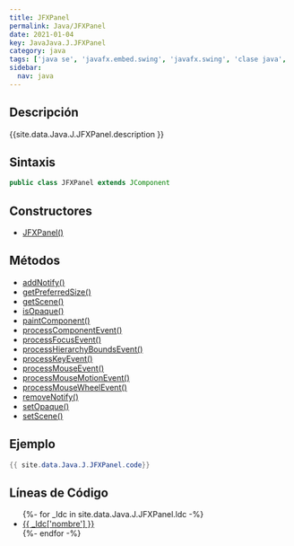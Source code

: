 ```yaml
---
title: JFXPanel
permalink: Java/JFXPanel
date: 2021-01-04
key: JavaJava.J.JFXPanel
category: java
tags: ['java se', 'javafx.embed.swing', 'javafx.swing', 'clase java', 'JavaFX 2.0']
sidebar: 
  nav: java
---
```


## Descripción
{{site.data.Java.J.JFXPanel.description }}

## Sintaxis
~~~java
public class JFXPanel extends JComponent
~~~

## Constructores
* [JFXPanel()](/Java/JFXPanel/JFXPanel/)

## Métodos
* [addNotify()](/Java/JFXPanel/addNotify)
* [getPreferredSize()](/Java/JFXPanel/getPreferredSize)
* [getScene()](/Java/JFXPanel/getScene)
* [isOpaque()](/Java/JFXPanel/isOpaque)
* [paintComponent()](/Java/JFXPanel/paintComponent)
* [processComponentEvent()](/Java/JFXPanel/processComponentEvent)
* [processFocusEvent()](/Java/JFXPanel/processFocusEvent)
* [processHierarchyBoundsEvent()](/Java/JFXPanel/processHierarchyBoundsEvent)
* [processKeyEvent()](/Java/JFXPanel/processKeyEvent)
* [processMouseEvent()](/Java/JFXPanel/processMouseEvent)
* [processMouseMotionEvent()](/Java/JFXPanel/processMouseMotionEvent)
* [processMouseWheelEvent()](/Java/JFXPanel/processMouseWheelEvent)
* [removeNotify()](/Java/JFXPanel/removeNotify)
* [setOpaque()](/Java/JFXPanel/setOpaque)
* [setScene()](/Java/JFXPanel/setScene)

## Ejemplo
~~~java
{{ site.data.Java.J.JFXPanel.code}}
~~~

## Líneas de Código
<ul>
{%- for _ldc in site.data.Java.J.JFXPanel.ldc -%}
   <li>
       <a href="{{_ldc['url'] }}">{{ _ldc['nombre'] }}</a>
   </li>
{%- endfor -%}
</ul>
